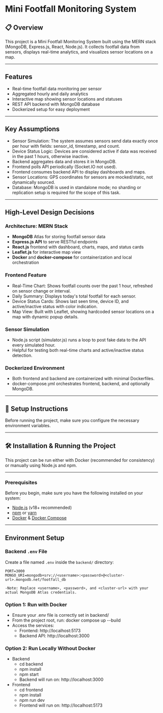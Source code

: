 # Mini Footfall Monitoring System

## 📋 Overview

This project is a Mini Footfall Monitoring System built using the MERN stack (MongoDB, Express.js, React, Node.js). It collects footfall data from sensors, displays real-time analytics, and visualizes sensor locations on a map.

---

## Features

- Real-time footfall data monitoring per sensor
- Aggregated hourly and daily analytics
- Interactive map showing sensor locations and statuses
- REST API backend with MongoDB database
- Dockerized setup for easy deployment

---

## Key Assumptions

- Sensor Simulation: The system assumes sensors send data exactly once per hour with fields: sensor_id, timestamp, and count.
- Device Status Logic: Devices are considered active if data was received in the past 1 hours, otherwise inactive.
- Backend aggregates data and stores it in MongoDB.
- Frontend polls API periodically (Socket.IO not used).
- Frontend consumes backend API to display dashboards and maps.
- Sensor Locations: GPS coordinates for sensors are mocked/static, not dynamically sourced.
- Database: MongoDB is used in standalone mode; no sharding or replication setup is required for the scope of this task.

---

## High-Level Design Decisions

### Architecture: MERN Stack

- **MongoDB** Atlas for storing footfall sensor data
- **Express.js API** to serve RESTful endpoints
- **React.js** frontend with dashboard, charts, maps, and status cards
- **Leaflet.js** for interactive map view
- **Docker** and **docker-compose** for containerization and local orchestration

### Frontend Feature

- Real-Time Chart: Shows footfall counts over the past 1 hour, refreshed on sensor change or interval.
- Daily Summary: Displays today's total footfall for each sensor.
- Device Status Cards: Shows last seen time, device ID, and active/inactive status with color indication.
- Map View: Built with Leaflet, showing hardcoded sensor locations on a map with dynamic popup details.
    

### Sensor Simulation
      
- Node.js script (simulator.js) runs a loop to post fake data to the API every simulated hour.
- Helpful for testing both real-time charts and active/inactive status detection.

### Dockerized Environment
      
- Both frontend and backend are containerized with minimal Dockerfiles.
- docker-compose.yml orchestrates frontend, backend, and optionally MongoDB.

---

## 🔧 Setup Instructions

Before running the project, make sure you configure the necessary environment variables.

---

## 🛠️ Installation & Running the Project

This project can be run either with Docker (recommended for consistency) or manually using Node.js and npm.

---

### Prerequisites

Before you begin, make sure you have the following installed on your system:

- [Node.js](https://nodejs.org/en/) (v18+ recommended)
- [npm](https://www.npmjs.com/) or [yarn](https://yarnpkg.com/)
- [Docker](https://www.docker.com/) & [Docker Compose](https://docs.docker.com/compose/)

---

## Environment Setup

### Backend `.env` File

Create a file named `.env` inside the `backend/` directory:

```env
PORT=3000
MONGO_URI=mongodb+srv://<username>:<password>@<cluster-url>.mongodb.net/footfall_db

-Note: Replace <username>, <password>, and <cluster-url> with your actual MongoDB Atlas credentials.

```


### Option 1: Run with Docker

- Ensure your .env file is correctly set in backend/
- From the project root, run: docker compose up --build
- Access the services:
     - Frontend: http://localhost:5173
     - Backend API: http://localhost:3000

### Option 2: Run Locally Without Docker
- Backend
    - cd backend
    - npm install
    - npm start
    - Backend will run on: http://localhost:3000
- Frontend
    - cd frontend
    - npm install
    - npm run dev
    - Frontend will run on: http://localhost:5173    
